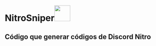 # NitroSniper<img src="https://images-wixmp-ed30a86b8c4ca887773594c2.wixmp.com/f/338b34f3-e6bc-4da6-9a99-79041eca57c5/de69ubk-db3c1251-1805-4f59-8974-c4d12133c4c3.png?token=eyJ0eXAiOiJKV1QiLCJhbGciOiJIUzI1NiJ9.eyJzdWIiOiJ1cm46YXBwOjdlMGQxODg5ODIyNjQzNzNhNWYwZDQxNWVhMGQyNmUwIiwiaXNzIjoidXJuOmFwcDo3ZTBkMTg4OTgyMjY0MzczYTVmMGQ0MTVlYTBkMjZlMCIsIm9iaiI6W1t7InBhdGgiOiJcL2ZcLzMzOGIzNGYzLWU2YmMtNGRhNi05YTk5LTc5MDQxZWNhNTdjNVwvZGU2OXViay1kYjNjMTI1MS0xODA1LTRmNTktODk3NC1jNGQxMjEzM2M0YzMucG5nIn1dXSwiYXVkIjpbInVybjpzZXJ2aWNlOmZpbGUuZG93bmxvYWQiXX0.fjOvIP8_zCLdUKxOTZGcGQGwoUwy71Py4poHtZczq1o" width="50">

## Código que generar códigos de **Discord Nitro**
